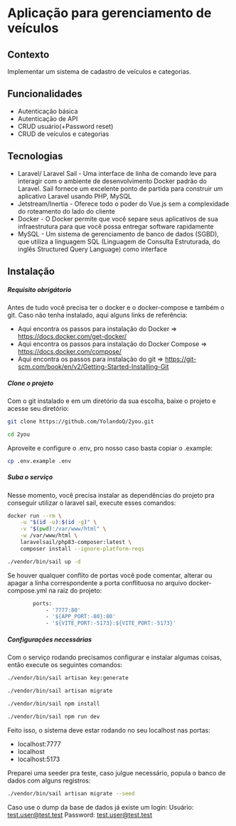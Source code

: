 # Aplicação para gerenciamento de veículos
## Contexto
Implementar um sistema de cadastro de veículos e categorias.

## Funcionalidades
- Autenticação básica
- Autenticação de API
- CRUD usuário(+Password reset)
- CRUD de veículos e categorias

## Tecnologias

- Laravel/ Laravel Sail - Uma interface de linha de comando leve para interagir com o ambiente de desenvolvimento Docker padrão do Laravel. Sail fornece um excelente ponto de partida para construir um aplicativo Laravel usando PHP, MySQL
- Jetstream/Inertia -  Oferece todo o poder do Vue.js sem a complexidade do roteamento do lado do cliente
- Docker - O Docker permite que você separe seus aplicativos de sua infraestrutura para que você possa entregar software rapidamente
- MySQL - Um sistema de gerenciamento de banco de dados (SGBD), que utiliza a linguagem SQL (Linguagem de Consulta Estruturada, do inglês Structured Query Language) como interface

## Instalação

##### Requisito obrigátorio
Antes de tudo você precisa ter o docker e o docker-compose e também o git.
Caso não tenha instalado, aqui alguns links de referência:
- Aqui encontra os passos para instalação do Docker => https://docs.docker.com/get-docker/ 
- Aqui encontra os passos para instalação do Docker Compose => https://docs.docker.com/compose/ 
- Aqui encontra os passos para instalação do git => https://git-scm.com/book/en/v2/Getting-Started-Installing-Git

##### Clone o projeto
Com o git instalado e em um diretório da sua escolha, baixe o projeto e acesse seu diretório:

```sh
git clone https://github.com/YolandoQ/2you.git
```

```sh
cd 2you
```

Aproveite e configure o .env, pro nosso caso basta copiar o .example:
```sh
cp .env.example .env
```

##### Suba o serviço
Nesse momento, você precisa instalar as dependências do projeto pra conseguir utilizar o laravel sail, execute esses comandos:

```sh
docker run --rm \
    -u "$(id -u):$(id -g)" \
    -v "$(pwd):/var/www/html" \
    -w /var/www/html \
    laravelsail/php83-composer:latest \
    composer install --ignore-platform-reqs
```

```sh
./vendor/bin/sail up -d
```

Se houver qualquer conflito de portas você pode comentar, alterar ou apagar a linha correspondente a porta conflituosa no arquivo docker-compose.yml na raiz do projeto:

```sh
        ports:
            - '7777:80' 
            - '${APP_PORT:-80}:80'
            - '${VITE_PORT:-5173}:${VITE_PORT:-5173}'
```
       
##### Configurações necessárias
Com o serviço rodando precisamos configurar e instalar algumas coisas, então execute os seguintes comandos:

```sh
./vendor/bin/sail artisan key:generate
```

```sh
./vendor/bin/sail artisan migrate
```

```sh
./vendor/bin/sail npm install
```

```sh
./vendor/bin/sail npm run dev
```

Feito isso, o sistema deve estar rodando no seu localhost nas portas:

- localhost:7777
- localhost
- localhost:5173

Preparei uma seeder pra teste, caso julgue necessário, popula o banco de dados com alguns registros:

```sh
./vendor/bin/sail artisan migrate --seed

```

Caso use o dump da base de dados já existe um login:
Usuário: test.user@test.test
Password: test.user@test.test